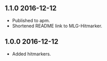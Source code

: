 ## 1.1.0 2016-12-12
* Published to apm.
* Shortened README link to MLG-Hitmarker.

## 1.0.0 2016-12-12
* Added hitmarkers.
